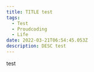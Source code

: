 ```yaml
---
title: TITLE test
tags:
  - Test
  - Proudcoding
  - Life
date: 2022-03-21T06:54:45.053Z
description: DESC test
---
```

test